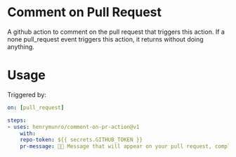 # Comment on Pull Request

A github action to comment on the pull request that triggers this action. If a none pull_request event triggers this action, it returns without doing anything.

# Usage

Triggered by: 
```yml
on: [pull_request]
```

```yml
steps:
- uses: henrymunro/comment-on-pr-action@v1
    with:
    repo-token: ${{ secrets.GITHUB_TOKEN }}
    pr-message: 🤖🚀 Message that will appear on your pull request, complete with `markdown`
```